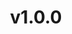 ---
title: v1.0.0
description: PhysBoneを再設置する拡張
layout: post
sidebar: PBR_sidebar
permalink: 100.html
folder: PBReplacer
---